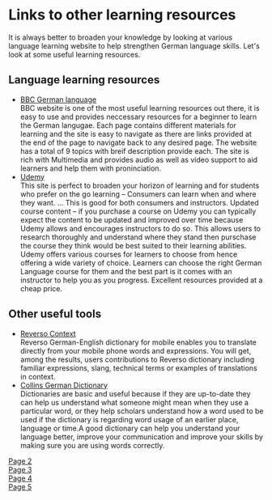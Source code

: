 <h1>Links to other learning resources</h1>

<p>It is always better to broaden your knowledge by looking at various language learning website to help strengthen German language skills. Let's look at some useful learning resources.</p>

<h2>Language learning resources</h2>
<ul>
<li><a href="http://www.bbc.co.uk/languages/german/">BBC German language</a><br>
BBC website is one of the most useful learning resources out there, it is easy to use and provides neccessary resources for a beginner to learn the German langugae. Each page contains different materials for learning and the site is easy to navigate as there are links provided at the end of the page to navigate back to any desired page. The website has a total of 9 topics with breif description provide each. The site is rich with Multimedia and provides audio as well as video support to aid learners and help them with proninciation. </li>
<li><a href="https://www.udemy.com/topic/german-language/?utm_source=adwords&utm_medium=udemyads&utm_campaign=Branded-Topic_la.EN_cc.UK&utm_content=deal4584&utm_term=_._ag_73990741338_._ad_359402121244_._kw_%2Bgerman%20%2Blanguage%20%2Budemy_._de_c_._dm__._pl__._ti_aud-568228300785:kwd-646773114216_._li_9045912_._pd__._&matchtype=b&gclid=CjwKCAiAuqHwBRAQEiwAD-zr3eIGHkcFf344SgEOFnpDHH-HDhS4lLTJzRcJshBWwLCowsY6JspwixoCivsQAvD_BwE">Udemy</a><br>
This site is perfect to broaden your horizon of learning and for students who prefer on the go learning – Consumers can learn when and where they want. ... This is good for both consumers and instructors. Updated course content – if you purchase a course on Udemy you can typically expect the content to be updated and improved over time because Udemy allows and encourages instructors to do so. This allows users to research thoroughly and understand where they stand then purschase the course they think would be best suited to their learning abilities. Udemy offers various courses for learners to choose from hence offering a wide variety of choice. Learners can choose the right German Language course for them and the best part is it comes with an instructor to help you as you progress. Excellent resources provided at a cheap price.</li>
</ul>

<h2>Other useful tools</h2>
<ul>
<li><a href="https://context.reverso.net/translation/english-german/">Reverso Context</a><br>
Reverso German-English dictionary for mobile enables you to translate directly from your mobile phone words and expressions. You will get, among the results, users contributions to Reverso dictionary including familiar expressions, slang, technical terms or examples of translations in context.
</li>
<li><a href="https://www.collinsdictionary.com/dictionary/english-german">Collins German Dictionary</a><br>
Dictionaries are basic and useful because if they are up-to-date they can help us understand what someone might mean when they use a particular word, or they help scholars understand how a word used to be used if the dictionary is regarding word usage of an earlier place, language or time.A good dictionary can help you understand your language better, improve your communication and improve your skills by making sure you are using words correctly.</li>
</ul>
<p>
  <a href="aboutgermany.html">Page 2</a> <br>
  <a href="germanvocabularly.html">Page 3</a> <br>
  <a href="germanphrases.html">Page 4</a> <br>
  <a href="famouspeople.html">Page 5</a> <br>
  </p>
